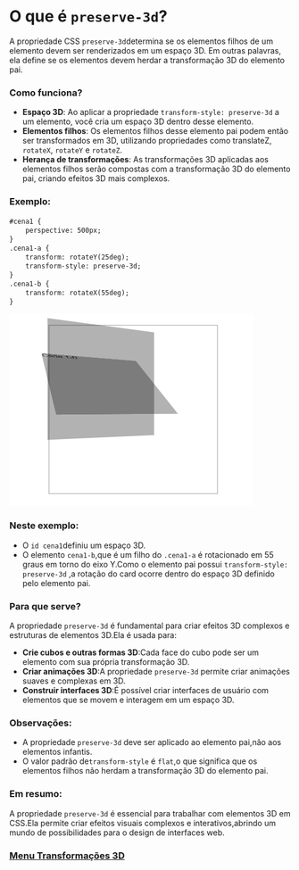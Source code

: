 # O que é `preserve-3d`?

A propriedade CSS `preserve-3d`determina se os elementos filhos de um elemento devem ser renderizados em um espaço 3D. Em outras palavras, ela define se os elementos devem herdar a transformação 3D do elemento pai.

### Como funciona?

- **Espaço 3D**: Ao aplicar a propriedade `transform-style: preserve-3d` a um elemento, você cria um espaço 3D dentro desse elemento.
- **Elementos filhos**: Os elementos filhos desse elemento pai podem então ser transformados em 3D, utilizando propriedades como translateZ, `rotateX`, `rotateY` e `rotateZ`.
- **Herança de transformações**: As transformações 3D aplicadas aos elementos filhos serão compostas com a transformação 3D do elemento pai, criando efeitos 3D mais complexos.

### Exemplo:

```
#cena1 {
    perspective: 500px;
}
.cena1-a {
    transform: rotateY(25deg);
    transform-style: preserve-3d;
}
.cena1-b {
    transform: rotateX(55deg);
}
```

<img src="img/perpective-06.png">

### Neste exemplo:

- O `id cena1`definiu um espaço 3D.
- O elemento `cena1-b`,que é um filho do `.cena1-a` é rotacionado em 55 graus em torno do eixo Y.Como o elemento pai possui `transform-style: preserve-3d` ,a rotação do card ocorre dentro do espaço 3D definido pelo elemento pai.

### Para que serve?

A propriedade `preserve-3d` é fundamental para criar efeitos 3D complexos e estruturas de elementos 3D.Ela é usada para:

- **Crie cubos e outras formas 3D**:Cada face do cubo pode ser um elemento com sua própria transformação 3D.
- **Criar animações 3D**:A propriedade `preserve-3d` permite criar animações suaves e complexas em 3D.
- **Construir interfaces 3D**:É possível criar interfaces de usuário com elementos que se movem e interagem em um espaço 3D.

### Observações:

- A propriedade `preserve-3d` deve ser aplicado ao elemento pai,não aos elementos infantis.
- O valor padrão de`transform-style` é `flat`,o que significa que os elementos filhos não herdam a transformação 3D do elemento pai.

### Em resumo:

A propriedade `preserve-3d` é essencial para trabalhar com elementos 3D em CSS.Ela permite criar efeitos visuais complexos e interativos,abrindo um mundo de possibilidades para o design de interfaces web.

### [Menu Transformações 3D](introducao-menu.md)
